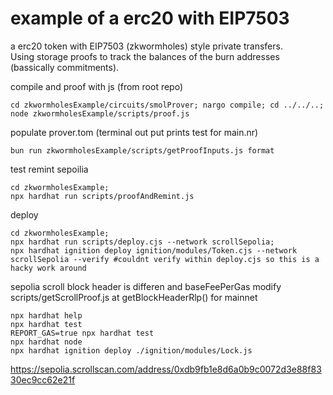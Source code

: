 # example of a erc20 with EIP7503 
a erc20 token with EIP7503 (zkwormholes) style private transfers.  
Using storage proofs to track the balances of the burn addresses (bassically commitments).  


compile and proof with js (from root repo)
```shell
cd zkwormholesExample/circuits/smolProver; nargo compile; cd ../../..;  node zkwormholesExample/scripts/proof.js
```
populate prover.tom (terminal out put prints test for main.nr)
```shell
bun run zkwormholesExample/scripts/getProofInputs.js format
```

test remint sepoilia
```shell
cd zkwormholesExample;
npx hardhat run scripts/proofAndRemint.js 
```

deploy
```shell
cd zkwormholesExample;
npx hardhat run scripts/deploy.cjs --network scrollSepolia;
npx hardhat ignition deploy ignition/modules/Token.cjs --network scrollSepolia --verify #couldnt verify within deploy.cjs so this is a hacky work around
```

sepolia scroll block header is differen and baseFeePerGas
modify scripts/getScrollProof.js at getBlockHeaderRlp() for mainnet

```shell
npx hardhat help
npx hardhat test
REPORT_GAS=true npx hardhat test
npx hardhat node
npx hardhat ignition deploy ./ignition/modules/Lock.js
```


https://sepolia.scrollscan.com/address/0xdb9fb1e8d6a0b9c0072d3e88f8330ec9cc62e21f